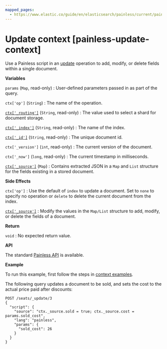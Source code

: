 ```yaml
---
mapped_pages:
  - https://www.elastic.co/guide/en/elasticsearch/painless/current/painless-update-context.html
---
```


# Update context [painless-update-context]

Use a Painless script in an [update](https://www.elastic.co/docs/api/doc/elasticsearch/operation/operation-update) operation to add, modify, or delete fields within a single document.

**Variables**

`params` (`Map`, read-only)
:   User-defined parameters passed in as part of the query.

`ctx['op']` (`String`)
:   The name of the operation.

[`ctx['_routing']`](/reference/elasticsearch/mapping-reference/mapping-routing-field.md) (`String`, read-only)
:   The value used to select a shard for document storage.

[`ctx['_index']`](/reference/elasticsearch/mapping-reference/mapping-index-field.md) (`String`, read-only)
:   The name of the index.

[`ctx['_id']`](/reference/elasticsearch/mapping-reference/mapping-id-field.md) (`String`, read-only)
:   The unique document id.

`ctx['_version']` (`int`, read-only)
:   The current version of the document.

`ctx['_now']` (`long`, read-only)
:   The current timestamp in milliseconds.

[`ctx['_source']`](/reference/elasticsearch/mapping-reference/mapping-source-field.md) (`Map`)
:   Contains extracted JSON in a `Map` and `List` structure for the fields existing in a stored document.

**Side Effects**

`ctx['op']`
:   Use the default of `index` to update a document. Set to `none` to specify no operation or `delete` to delete the current document from the index.

[`ctx['_source']`](/reference/elasticsearch/mapping-reference/mapping-source-field.md)
:   Modify the values in the `Map/List` structure to add, modify, or delete the fields of a document.

**Return**

`void`
:   No expected return value.

**API**

The standard [Painless API](https://www.elastic.co/guide/en/elasticsearch/painless/current/painless-api-reference-shared.html) is available.

**Example**

To run this example, first follow the steps in [context examples](/reference/scripting-languages/painless/painless-context-examples.md).

The following query updates a document to be sold, and sets the cost to the actual price paid after discounts:

```console
POST /seats/_update/3
{
  "script": {
    "source": "ctx._source.sold = true; ctx._source.cost = params.sold_cost",
    "lang": "painless",
    "params": {
      "sold_cost": 26
    }
  }
}
```

